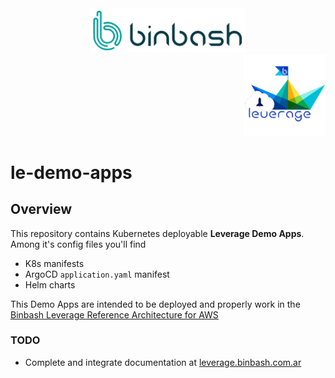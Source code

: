 <div align="center">
    <img src="./%40doc/figures/binbash.png"
    alt="binbash" width="250"/>
</div>
<div align="right">
  <img src="./%40doc/figures/binbash-leverage.png"
  alt="leverage" width="130"/>
</div>

# le-demo-apps

## Overview
This repository contains Kubernetes deployable **Leverage Demo Apps**.
Among it's config files you'll find
- K8s manifests
- ArgoCD `application.yaml` manifest
- Helm charts

This Demo Apps are intended to be deployed and properly work in the 
[Binbash Leverage Reference Architecture for AWS](https://leverage.binbash.com.ar)

### TODO
- Complete and integrate documentation at [leverage.binbash.com.ar](https://leverage.binbash.com.ar)
